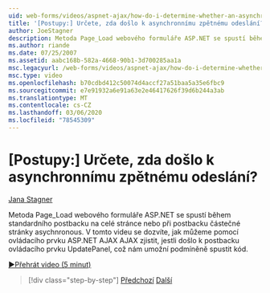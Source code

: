 ```yaml
---
uid: web-forms/videos/aspnet-ajax/how-do-i-determine-whether-an-asynchronous-postback-has-occurred
title: '[Postupy:] Určete, zda došlo k asynchronnímu zpětnému odeslání? | Dokumenty Microsoft'
author: JoeStagner
description: Metoda Page_Load webového formuláře ASP.NET se spustí během standardního postbacku na celé stránce nebo při postbacku částečné stránky asychnronous. V tomto videu...
ms.author: riande
ms.date: 07/25/2007
ms.assetid: aabc168b-582a-4668-90b1-3d700285aa1a
msc.legacyurl: /web-forms/videos/aspnet-ajax/how-do-i-determine-whether-an-asynchronous-postback-has-occurred
msc.type: video
ms.openlocfilehash: b70cdbd412c50074d4accf27a51baa5a35e6fbc9
ms.sourcegitcommit: e7e91932a6e91a63e2e46417626f39d6b244a3ab
ms.translationtype: MT
ms.contentlocale: cs-CZ
ms.lasthandoff: 03/06/2020
ms.locfileid: "78545309"
---
```

# <a name="how-do-i-determine-whether-an-asynchronous-postback-has-occurred"></a>[Postupy:] Určete, zda došlo k asynchronnímu zpětnému odeslání?

[Jana Stagner](https://github.com/JoeStagner)

Metoda Page\_Load webového formuláře ASP.NET se spustí během standardního postbacku na celé stránce nebo při postbacku částečné stránky asychnronous. V tomto videu se dozvíte, jak můžeme pomocí ovládacího prvku ASP.NET AJAX AJAX zjistit, jestli došlo k postbacku ovládacího prvku UpdatePanel, což nám umožní podmíněně spustit kód.

[&#9654;Přehrát video (5 minut)](https://channel9.msdn.com/Blogs/ASP-NET-Site-Videos/how-do-i-determine-whether-an-asynchronous-postback-has-occurred)

> [!div class="step-by-step"]
> [Předchozí](how-do-i-use-javascript-to-refresh-an-aspnet-ajax-updatepanel.md)
> [Další](how-do-i-use-the-conditional-updatemode-of-the-updatepanel.md)
